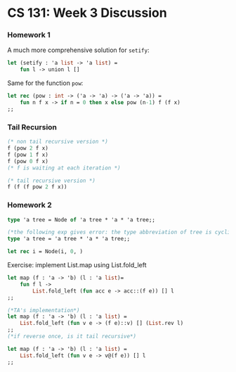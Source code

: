 # CS 131: Week 3 Discussion

### Homework 1

A much more comprehensive solution for `setify`:
```ocaml
let (setify : 'a list -> 'a list) =
	fun l -> union l []
```

Same for the function `pow`:
```ocaml
let rec (pow : int -> ('a -> 'a) -> ('a -> 'a)) =
	fun n f x -> if n = 0 then x else pow (n-1) f (f x)
;;
```

### Tail Recursion

```ocaml
(* non tail recursive version *)
f (pow 2 f x)
f (pow 1 f x)
f (pow 0 f x)
(* f is waiting at each iteration *)

(* tail recursive version *)
f (f (f pow 2 f x))
```

### Homework 2

```ocaml
type 'a tree = Node of 'a tree * 'a * 'a tree;;

(*the following exp gives error: the type abbreviation of tree is cyclic*)
type 'a tree = 'a tree * 'a * 'a tree;; 

let rec i = Node(i, 0, )
```

Exercise: implement List.map using List.fold_left
```ocaml
let map (f : 'a -> 'b) (l : 'a list)=
	fun f l ->
		List.fold_left (fun acc e -> acc::(f e)) [] l
;;

(*TA's implementation*)
let map (f : 'a -> 'b) (l : 'a list) =
	List.fold_left (fun v e -> (f e)::v) [] (List.rev l)
;;
(*if reverse once, is it tail recursive*)

let map (f : 'a -> 'b) (l : 'a list) =
	List.fold_left (fun v e -> v@(f e)) [] l
;;
```